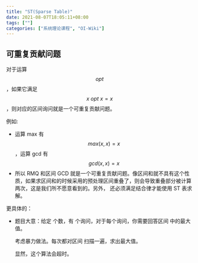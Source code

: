 ```yaml
---
title: "ST(Sparse Table)"
date: 2021-08-07T18:05:11+08:00
tags: [""]
categories: ["系统理论课程", "OI-Wiki"]
---
```



## 可重复贡献问题

对于运算 $$opt$$，如果它满足 $$x\ opt\ x = x$$，则对应的区间询问就是一个可重复贡献问题。

例如:

- 运算 max 有 $$max(x, x) = x$$，运算 gcd 有 $$gcd(x, x) = x$$
- 所以 RMQ 和区间 GCD 就是一个可重复贡献问题。像区间和就不具有这个性质，如果求区间和的时候采用的预处理区间重叠了，则会导致重叠部分被计算两次，这是我们所不愿意看到的。另外， 还必须满足结合律才能使用 ST 表求解。

更具体的：

- 题目大意：给定 个数，有 个询问，对于每个询问，你需要回答区间 中的最大值。

  考虑暴力做法。每次都对区间 扫描一遍，求出最大值。

  显然，这个算法会超时。


